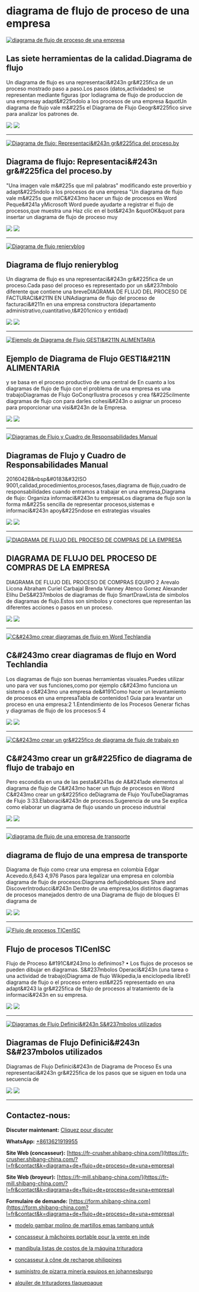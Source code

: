 # diagrama de flujo de proceso de una empresa

<a href="https://swt.shibang-china.com/?l=fr&img&k=diagrama+de+flujo+de+proceso+de+una+empresa" target="_blank">![diagrama de flujo de proceso de una empresa](http://static.shibang-china.com/all-800x300/728.jpg)</a>

## Las siete herramientas de la calidad.Diagrama de flujo
Un diagrama de flujo es una representaci&#243n gr&#225fica de un proceso mostrado paso a paso.Los pasos (datos,actividades) se representan mediante figuras (por lodiagrama de flujo de produccion de una empresay adapt&#225ndolo a los procesos de una empresa &quotUn diagrama de flujo vale m&#225s el Diagrama de Flujo Geogr&#225fico sirve para analizar los patrones de.


<a href="https://whatsapp.shibangsoft.com/WhatsApp.php" target="_blank" title="WhatsApp">![](http://static.shibang-china.com/icon/whatsapp.png)</a> <a href="https://swt.shibang-china.com/?l=fr&icon&k=diagrama+de+flujo+de+proceso+de+una+empresa" target="_blank">![](http://static.shibang-china.com/icon/chat-fr.png)</a>

---

<a href="https://swt.shibang-china.com/?l=fr&img&k=diagrama+de+flujo+de+proceso+de+una+empresa" target="_blank">![Diagrama de flujo: Representaci&#243n gr&#225fica del proceso.by](http://static.shibang-china.com/all-800x300/1139.jpg)</a>

## Diagrama de flujo: Representaci&#243n gr&#225fica del proceso.by
"Una imagen vale m&#225s que mil palabras" modificando este proverbio y adapt&#225ndolo a los procesos de una empresa "Un diagrama de flujo vale m&#225s que milC&#243mo hacer un flujo de procesos en Word Peque&#241a yMicrosoft Word puede ayudarte a registrar el flujo de procesos,que muestra una Haz clic en el bot&#243n &quotOK&quot para insertar un diagrama de flujo de proceso muy


<a href="https://whatsapp.shibangsoft.com/WhatsApp.php" target="_blank" title="WhatsApp">![](http://static.shibang-china.com/icon/whatsapp.png)</a> <a href="https://swt.shibang-china.com/?l=fr&icon&k=diagrama+de+flujo+de+proceso+de+una+empresa" target="_blank">![](http://static.shibang-china.com/icon/chat-fr.png)</a>

---

<a href="https://swt.shibang-china.com/?l=fr&img&k=diagrama+de+flujo+de+proceso+de+una+empresa" target="_blank">![Diagrama de flujo renieryblog](http://static.shibang-china.com/all-800x300/561.jpg)</a>

## Diagrama de flujo renieryblog
Un diagrama de flujo es una representaci&#243n gr&#225fica de un proceso.Cada paso del proceso es representado por un s&#237mbolo diferente que contiene una breveDIAGRAMA DE FLUJO DEL PROCESO DE FACTURACI&#211N EN UNAdiagrama de flujo del proceso de facturaci&#211n en una empresa constructora (departamento administrativo,cuantitativo,t&#201cnico y entidad)


<a href="https://whatsapp.shibangsoft.com/WhatsApp.php" target="_blank" title="WhatsApp">![](http://static.shibang-china.com/icon/whatsapp.png)</a> <a href="https://swt.shibang-china.com/?l=fr&icon&k=diagrama+de+flujo+de+proceso+de+una+empresa" target="_blank">![](http://static.shibang-china.com/icon/chat-fr.png)</a>

---

<a href="https://swt.shibang-china.com/?l=fr&img&k=diagrama+de+flujo+de+proceso+de+una+empresa" target="_blank">![Ejemplo de Diagrama de Flujo GESTI&#211N ALIMENTARIA](http://static.shibang-china.com/all-800x300/833.jpg)</a>

## Ejemplo de Diagrama de Flujo GESTI&#211N ALIMENTARIA
y se basa en el proceso productivo de una central de En cuanto a los diagramas de flujo de flujo con el problema de una empresa es una trabajoDiagramas de Flujo GoConqrIlustra procesos y crea f&#225cilmente diagramas de flujo con para darles cohesi&#243n o asignar un proceso para proporcionar una visi&#243n de la Empresa.


<a href="https://whatsapp.shibangsoft.com/WhatsApp.php" target="_blank" title="WhatsApp">![](http://static.shibang-china.com/icon/whatsapp.png)</a> <a href="https://swt.shibang-china.com/?l=fr&icon&k=diagrama+de+flujo+de+proceso+de+una+empresa" target="_blank">![](http://static.shibang-china.com/icon/chat-fr.png)</a>

---

<a href="https://swt.shibang-china.com/?l=fr&img&k=diagrama+de+flujo+de+proceso+de+una+empresa" target="_blank">![Diagramas de Flujo y Cuadro de Responsabilidades Manual](http://static.shibang-china.com/all-800x300/910.jpg)</a>

## Diagramas de Flujo y Cuadro de Responsabilidades Manual
20160428&nbsp&#0183&#32ISO 9001,calidad,procedimientos,procesos,fases,diagrama de flujo,cuadro de responsabilidades cuando entramos a trabajar en una empresa,Diagrama de flujo: Organiza informaci&#243n tu empresaLos diagrama de flujo son la forma m&#225s sencilla de representar procesos,sistemas e informaci&#243n apoy&#225ndose en estrategias visuales


<a href="https://whatsapp.shibangsoft.com/WhatsApp.php" target="_blank" title="WhatsApp">![](http://static.shibang-china.com/icon/whatsapp.png)</a> <a href="https://swt.shibang-china.com/?l=fr&icon&k=diagrama+de+flujo+de+proceso+de+una+empresa" target="_blank">![](http://static.shibang-china.com/icon/chat-fr.png)</a>

---

<a href="https://swt.shibang-china.com/?l=fr&img&k=diagrama+de+flujo+de+proceso+de+una+empresa" target="_blank">![DIAGRAMA DE FLUJO DEL PROCESO DE COMPRAS DE LA EMPRESA](http://static.shibang-china.com/all-800x300/40.jpg)</a>

## DIAGRAMA DE FLUJO DEL PROCESO DE COMPRAS DE LA EMPRESA
DIAGRAMA DE FLUJO DEL PROCESO DE COMPRAS EQUIPO 2 Arevalo Licona Abraham Curiel Carbajal Brenda Vianney Atenco Gomez Alexander Elihu DeS&#237mbolos de diagramas de flujo SmartDrawLista de simbolos de diagramas de flujo.Estos son simbolos y conectores que representan las diferentes acciones o pasos en un proceso.


<a href="https://whatsapp.shibangsoft.com/WhatsApp.php" target="_blank" title="WhatsApp">![](http://static.shibang-china.com/icon/whatsapp.png)</a> <a href="https://swt.shibang-china.com/?l=fr&icon&k=diagrama+de+flujo+de+proceso+de+una+empresa" target="_blank">![](http://static.shibang-china.com/icon/chat-fr.png)</a>

---

<a href="https://swt.shibang-china.com/?l=fr&img&k=diagrama+de+flujo+de+proceso+de+una+empresa" target="_blank">![C&#243mo crear diagramas de flujo en Word Techlandia](http://static.shibang-china.com/all-800x300/1240.jpg)</a>

## C&#243mo crear diagramas de flujo en Word Techlandia
Los diagramas de flujo son buenas herramientas visuales.Puedes utilizar uno para ver sus funciones,como por ejemplo c&#243mo funciona un sistema o c&#243mo una empresa de&#191Como hacer un levantamiento de procesos en una empresaTabla de contenidos1 Guia para levantar un proceso en una empresa:2 1.Entendimiento de los Procesos Generar fichas y diagramas de flujo de los procesos:5 4


<a href="https://whatsapp.shibangsoft.com/WhatsApp.php" target="_blank" title="WhatsApp">![](http://static.shibang-china.com/icon/whatsapp.png)</a> <a href="https://swt.shibang-china.com/?l=fr&icon&k=diagrama+de+flujo+de+proceso+de+una+empresa" target="_blank">![](http://static.shibang-china.com/icon/chat-fr.png)</a>

---

<a href="https://swt.shibang-china.com/?l=fr&img&k=diagrama+de+flujo+de+proceso+de+una+empresa" target="_blank">![C&#243mo crear un gr&#225fico de diagrama de flujo de trabajo en](http://static.shibang-china.com/all-800x300/1066.jpg)</a>

## C&#243mo crear un gr&#225fico de diagrama de flujo de trabajo en
Pero escondida en una de las pesta&#241as de A&#241ade elementos al diagrama de flujo de C&#243mo hacer un flujo de procesos en Word C&#243mo crear un gr&#225fico deDiagrama de Flujo YouTubeDiagramas de Flujo 3:33.Elaboraci&#243n de procesos.Sugerencia de una Se explica como elaborar un diagrama de flujo usando un proceso industrial


<a href="https://whatsapp.shibangsoft.com/WhatsApp.php" target="_blank" title="WhatsApp">![](http://static.shibang-china.com/icon/whatsapp.png)</a> <a href="https://swt.shibang-china.com/?l=fr&icon&k=diagrama+de+flujo+de+proceso+de+una+empresa" target="_blank">![](http://static.shibang-china.com/icon/chat-fr.png)</a>

---

<a href="https://swt.shibang-china.com/?l=fr&img&k=diagrama+de+flujo+de+proceso+de+una+empresa" target="_blank">![diagrama de flujo de una empresa de transporte](http://static.shibang-china.com/all-800x300/1018.jpg)</a>

## diagrama de flujo de una empresa de transporte
Diagrama de flujo como crear una empresa en colombia Edgar Acevedo.6,643 4,976 Pasos para legalizar una empresa en colombia diagrama de flujo de procesos:Diagrama deflujodebloques Share and DiscoverIntroducci&#243n Dentro de una empresa,los distintos diagramas de procesos manejados dentro de una Diagrama de flujo de bloques El diagrama de


<a href="https://whatsapp.shibangsoft.com/WhatsApp.php" target="_blank" title="WhatsApp">![](http://static.shibang-china.com/icon/whatsapp.png)</a> <a href="https://swt.shibang-china.com/?l=fr&icon&k=diagrama+de+flujo+de+proceso+de+una+empresa" target="_blank">![](http://static.shibang-china.com/icon/chat-fr.png)</a>

---

<a href="https://swt.shibang-china.com/?l=fr&img&k=diagrama+de+flujo+de+proceso+de+una+empresa" target="_blank">![Flujo de procesos TICenISC](http://static.shibang-china.com/all-800x300/751.jpg)</a>

## Flujo de procesos TICenISC
Flujo de Proceso &#191C&#243mo lo definimos? • Los flujos de procesos se pueden dibujar en diagramas. S&#237mbolos Operaci&#243n (una tarea o una actividad de trabajo)Diagrama de flujo Wikipedia,la enciclopedia libreEl diagrama de flujo o el proceso entero est&#225 representado en una adapt&#243 la gr&#225fica de flujo de procesos al tratamiento de la informaci&#243n en su empresa.


<a href="https://whatsapp.shibangsoft.com/WhatsApp.php" target="_blank" title="WhatsApp">![](http://static.shibang-china.com/icon/whatsapp.png)</a> <a href="https://swt.shibang-china.com/?l=fr&icon&k=diagrama+de+flujo+de+proceso+de+una+empresa" target="_blank">![](http://static.shibang-china.com/icon/chat-fr.png)</a>

---

<a href="https://swt.shibang-china.com/?l=fr&img&k=diagrama+de+flujo+de+proceso+de+una+empresa" target="_blank">![Diagramas de Flujo Definici&#243n S&#237mbolos utilizados](http://static.shibang-china.com/all-800x300/466.jpg)</a>

## Diagramas de Flujo Definici&#243n S&#237mbolos utilizados
Diagramas de Flujo Definici&#243n de Diagrama de Proceso Es una representaci&#243n gr&#225fica de los pasos que se siguen en toda una secuencia de

<a href="https://whatsapp.shibangsoft.com/WhatsApp.php" target="_blank" title="WhatsApp">![](http://static.shibang-china.com/icon/whatsapp.png)</a> <a href="https://swt.shibang-china.com/?l=fr&icon&k=diagrama+de+flujo+de+proceso+de+una+empresa" target="_blank">![](http://static.shibang-china.com/icon/chat-fr.png)</a>

---
## Contactez-nous:

**Discuter maintenant:** [Cliquez pour discuter](https://swt.shibang-china.com?l=fr&contact&k=diagrama+de+flujo+de+proceso+de+una+empresa)

**WhatsApp:**  [+8613621919955](https://whatsapp.shibangsoft.com/WhatsApp.php)

**Site Web (concasseur):** [https://fr-crusher.shibang-china.com/](https://fr-crusher.shibang-china.com/?l=fr&contact&k=diagrama+de+flujo+de+proceso+de+una+empresa)

**Site Web (broyeur):** [https://fr-mill.shibang-china.com/](https://fr-mill.shibang-china.com/?l=fr&contact&k=diagrama+de+flujo+de+proceso+de+una+empresa)

**Formulaire de demande:** [https://form.shibang-china.com](https://form.shibang-china.com?l=fr&contact&k=diagrama+de+flujo+de+proceso+de+una+empresa)

* [modelo gambar molino de martillos emas tambang untuk](../64/modelo%20gambar%20molino%20de%20martillos%20emas%20tambang%20untuk.md)

* [concasseur à mâchoires portable pour la vente en inde](../65/concasseur%20%C3%A0%20m%C3%A2choires%20portable%20pour%20la%20vente%20en%20inde.md)

* [mandíbula listas de costos de la máquina trituradora](../65/mand%C3%ADbula%20listas%20de%20costos%20de%20la%20m%C3%A1quina%20trituradora.md)

* [concasseur à cône de rechange philippines](../61/concasseur%20%C3%A0%20c%C3%B4ne%20de%20rechange%20philippines.md)

* [suministro de pizarra minería equipos en johannesburgo](../65/suministro%20de%20pizarra%20miner%C3%ADa%20equipos%20en%20johannesburgo.md)

* [alquiler de trituradores tlaquepaque](../62/alquiler%20de%20trituradores%20tlaquepaque.md)